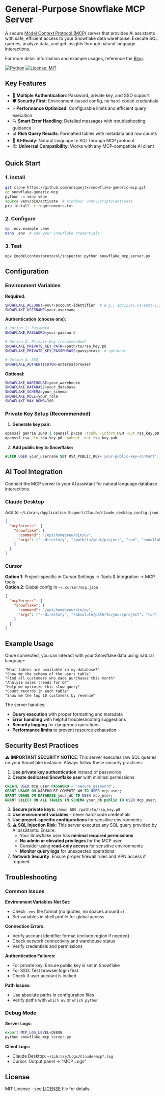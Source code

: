 # General-Purpose Snowflake MCP Server

A secure [Model Context Protocol (MCP)](https://modelcontextprotocol.io) server that provides AI assistants with safe, efficient access to your Snowflake data warehouse. Execute SQL queries, analyze data, and get insights through natural language interactions. 

For more detail information and example usages, reference the [Blog](https://medium.com/@uniquejtx_3744/the-general-purpose-snowflake-mcp-server-sql-operation-through-natural-language-ddd33bba4fa7).

[![Python](https://img.shields.io/badge/python-3.10%2B-blue.svg)](https://www.python.org/downloads/)
[![License: MIT](https://img.shields.io/badge/License-MIT-yellow.svg)](https://opensource.org/licenses/MIT)

## Key Features

- 🔐 **Multiple Authentication**: Password, private key, and SSO support
- 🛡️ **Security First**: Environment-based config, no hard-coded credentials
- ⚡ **Performance Optimized**: Configurable limits and efficient query execution  
- 🔍 **Smart Error Handling**: Detailed messages with troubleshooting guidance
- 📊 **Rich Query Results**: Formatted tables with metadata and row counts
- 🧠 **AI-Ready**: Natural language to SQL through MCP protocol
- 🏗️ **Universal Compatibility**: Works with any MCP-compatible AI client

## Quick Start

### 1. Install
```bash
git clone https://github.com/uniquejtx/snowflake-generic-mcp.git
cd snowflake-generic-mcp
python -m venv venv
source venv/bin/activate  # Windows: venv\Scripts\activate
pip install -r requirements.txt
```

### 2. Configure
```bash
cp .env.example .env
nano .env  # Add your Snowflake credentials
```

### 3. Test
```bash
npx @modelcontextprotocol/inspector python snowflake_mcp_server.py
```

## Configuration

### Environment Variables

**Required:**
```bash
SNOWFLAKE_ACCOUNT=your-account-identifier  # e.g., abc12345.us-east-1.snowflakecomputing.com
SNOWFLAKE_USERNAME=your-username
```

**Authentication (choose one):**
```bash
# Option 1: Password
SNOWFLAKE_PASSWORD=your-password

# Option 2: Private Key (recommended)
SNOWFLAKE_PRIVATE_KEY_PATH=/path/to/rsa_key.p8
SNOWFLAKE_PRIVATE_KEY_PASSPHRASE=passphrase  # optional

# Option 3: SSO
SNOWFLAKE_AUTHENTICATOR=externalbrowser
```

**Optional:**
```bash
SNOWFLAKE_WAREHOUSE=your_warehouse
SNOWFLAKE_DATABASE=your_database
SNOWFLAKE_SCHEMA=your_schema
SNOWFLAKE_ROLE=your_role
SNOWFLAKE_MAX_ROWS=100
```

### Private Key Setup (Recommended)

1. **Generate key pair:**
```bash
openssl genrsa 2048 | openssl pkcs8 -topk8 -inform PEM -out rsa_key.p8 -nocrypt
openssl rsa -in rsa_key.p8 -pubout -out rsa_key.pub
```

2. **Add public key to Snowflake:**
```sql
ALTER USER your_username SET RSA_PUBLIC_KEY='your-public-key-content';
```

## AI Tool Integration

Connect the MCP server to your AI assistant for natural language database interactions.

### Claude Desktop

Add to `~/Library/Application Support/Claude/claude_desktop_config.json`:

```json
{
  "mcpServers": {
    "snowflake": {
      "command": "/opt/homebrew/bin/uv",
      "args": ["--directory", "/path/to/your/project", "run", "snowflake_mcp_server.py"]
    }
  }
}
```

### Cursor

**Option 1**: Project-specific in Cursor Settings → Tools & Integration → MCP tools  
**Option 2**: Global config in `~/.cursor/mcp.json`

```json
{
  "mcpServers": {
    "snowflake": {
      "command": "/opt/homebrew/bin/uv", 
      "args": ["--directory", "/absolute/path/to/your/project", "run", "snowflake_mcp_server.py"]
    }
  }
}
```

## Example Usage

Once connected, you can interact with your Snowflake data using natural language:

```
"What tables are available in my database?"
"Show me the schema of the users table"
"Find all customers who made purchases this month"
"Analyze sales trends for Q4"
"Help me optimize this slow query"
"Count records in each table"
"Show me the top 10 customers by revenue"
```

The server handles:
- **Query execution** with proper formatting and metadata
- **Error handling** with helpful troubleshooting suggestions  
- **Security logging** for dangerous operations
- **Performance limits** to prevent resource exhaustion

## Security Best Practices

⚠️ **IMPORTANT SECURITY NOTICE**: This server executes raw SQL queries on your Snowflake instance. Always follow these security practices:

1. **Use private key authentication** instead of passwords
2. **Create dedicated Snowflake user** with minimal permissions:
```sql
CREATE USER mcp_user PASSWORD = 'secure_password';
GRANT USAGE ON WAREHOUSE COMPUTE_WH TO USER mcp_user;
GRANT USAGE ON DATABASE your_db TO USER mcp_user;
GRANT SELECT ON ALL TABLES IN SCHEMA your_db.public TO USER mcp_user;
```
3. **Secure private keys:** `chmod 600 /path/to/rsa_key.p8`
4. **Use environment variables** - never hard-code credentials
5. **Use project-specific configurations** for sensitive environments
6. **⚠️ SQL Injection Risk**: This server executes any SQL query provided by AI assistants. Ensure:
   - Your Snowflake user has **minimal required permissions**
   - **No admin or elevated privileges** for the MCP user
   - Consider using **read-only access** for sensitive environments
   - **Monitor query logs** for unexpected operations
7. **Network Security**: Ensure proper firewall rules and VPN access if required

## Troubleshooting

### Common Issues

**Environment Variables Not Set:**
- Check `.env` file format (no quotes, no spaces around `=`)
- Set variables in shell profile for global access

**Connection Errors:**
- Verify account identifier format (include region if needed)
- Check network connectivity and warehouse status
- Verify credentials and permissions

**Authentication Failures:**
- For private key: Ensure public key is set in Snowflake
- For SSO: Test browser login first
- Check if user account is locked

**Path Issues:**
- Use absolute paths in configuration files
- Verify paths with `which uv` or `which python`

### Debug Mode

**Server Logs:**
```bash
export MCP_LOG_LEVEL=DEBUG
python snowflake_mcp_server.py
```

**Client Logs:**
- Claude Desktop: `~/Library/Logs/Claude/mcp*.log`
- Cursor: Output panel → "MCP Logs"

## License

MIT License - see [LICENSE](LICENSE) file for details.